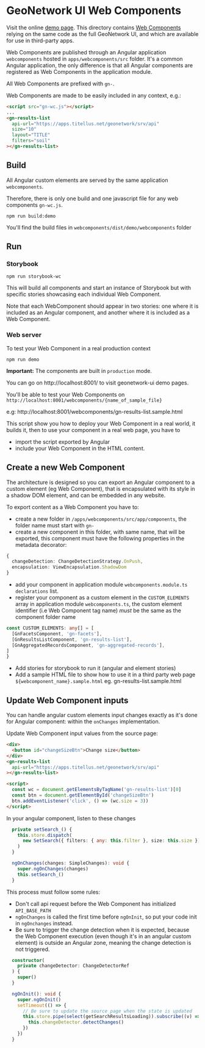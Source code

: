 # GeoNetwork UI Web Components

Visit the online [demo page](https://developer.mozilla.org/en-US/docs/Web/Web_Components).
This directory contains [Web Components](https://developer.mozilla.org/en-US/docs/Web/Web_Components) relying on the same code as the full GeoNetwork UI, and which are available for use in third-party apps.

Web Components are published through an Angular application `webcomponents` hosted in `apps/webcomponents/src` folder. It's a common Angular application, the only difference is that all Angular components
are registered as Web Components in the application module.

All Web Components are prefixed with `gn-`.

Web Components are made to be easily included in any context, e.g.:

```html
<script src="gn-wc.js"></script>
...
<gn-results-list
  api-url="https://apps.titellus.net/geonetwork/srv/api"
  size="10"
  layout="TITLE"
  filters="soil"
></gn-results-list>
```

## Build

All Angular custom elements are served by the same application `webcomponents`.

Therefore, there is only one build and one javascript file for any web components `gn-wc.js`.

```
npm run build:demo
```

You'll find the build files in `webcomponents/dist/demo/webcomponents` folder

## Run

### Storybook

```shell script
npm run storybook-wc
```

This will build all components and start an instance of Storybook but with specific stories showcasing each individual Web Component.

Note that each WebComponent should appear in two stories: one where it is included as an Angular component, and another where it is included as a Web Component.

### Web server

To test your Web Component in a real production context

```shell script
npm run demo
```

**Important:** The components are built in `production` mode.

You can go on http://localhost:8001/ to visit geonetwork-ui demo pages.

You'll be able to test your Web Components on `http://localhost:8001/webcomponents/{name_of_sample_file}`

e.g: http://localhost:8001/webcomponents/gn-results-list.sample.html

This script show you how to deploy your Web Component in a real world, it builds it, then to use your component in a real web page, you have to

- import the script exported by Angular
- include your Web Component in the HTML content.

## Create a new Web Component

The architecture is designed so you can export an Angular component to a custom element (eg Web Component),
that is encapsulated with its style in a shadow DOM element, and can be embedded in any website.

To export content as a Web Component you have to:

- create a new folder in `/apps/webcomponents/src/app/components`, the folder name must start with `gn-`
- create a new component in this folder, with same name, that will be exported, this component must have the following properties in the metadata decorator:

```typescript
{
  changeDetection: ChangeDetectionStrategy.OnPush,
  encapsulation: ViewEncapsulation.ShadowDom
}
```

- add your component in application module `webcomponents.module.ts` `declarations` list.
- register your component as a custom element in the `CUSTOM_ELEMENTS` array in application module `webcomponents.ts`, the custom element identifier (i.e Web Component tag name) _must_ be the same as the component folder name

```typescript
const CUSTOM_ELEMENTS: any[] = [
  [GnFacetsComponent, 'gn-facets'],
  [GnResultsListComponent, 'gn-results-list'],
  [GnAggregatedRecordsComponent, 'gn-aggregated-records'],
]
}
```

- Add stories for storybook to run it (angular and element stories)
- Add a sample HTML file to show how to use it in a third party web page `${webcomponent_name}.sample.html` eg. gn-results-list.sample.html

## Update Web Component inputs

You can handle angular custom elements input changes exactly as it's done for Angular component: within the `onChanges` implementation.

Update Web Component input values from the source page:

```html
<div>
  <button id="changeSizeBtn">Change size</button>
</div>
<gn-results-list
  api-url="https://apps.titellus.net/geonetwork/srv/api"
></gn-results-list>

<script>
  const wc = document.getElementsByTagName('gn-results-list')[0]
  const btn = document.getElementById('changeSizeBtn')
  btn.addEventListener('click', () => (wc.size = 3))
</script>
```

In your angular component, listen to these changes

```typescript
  private setSearch_() {
    this.store.dispatch(
      new SetSearch({ filters: { any: this.filter }, size: this.size })
    )
  }

  ngOnChanges(changes: SimpleChanges): void {
    super.ngOnChanges(changes)
    this.setSearch_()
  }
```

This process must follow some rules:

- Don't call api request before the Web Component has initialized `API_BASE_PATH`
- `ngOnChanges` is called the first time before `ngOnInit`, so put your code init in `ngOnchanges` instead.
- Be sure to trigger the change detection when it is expected, because the Web Component execution (even though it's in an angular custom element) is outside an Angular zone, meaning the change detection is not triggered.

```typescript
  constructor(
    private changeDetector: ChangeDetectorRef
  ) {
    super()
  }

  ngOnInit(): void {
    super.ngOnInit()
    setTimeout(() => {
      // Be sure to update the source page when the state is updated
      this.store.pipe(select(getSearchResultsLoading)).subscribe((v) => {
        this.changeDetector.detectChanges()
      })
    })
  }
```
